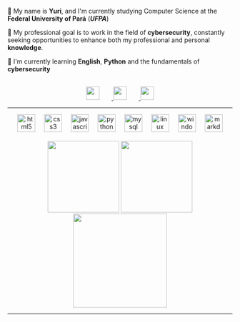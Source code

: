 <div>
  <p align="left">👤 My name is <b>Yuri</b>, and I'm currently studying Computer Science at the <b>Federal University of Pará</b> (<i><b>UFPA</b></i>)</p> 

  <p align="left">🎯 My professional goal is to work in the field of <b>cybersecurity</b>, constantly seeking opportunities to enhance both my professional and personal <b>knowledge</b>.</p>

  <p align="left">📌 I'm currently learning <b>English</b>, <b>Python</b> and the fundamentals of <b>cybersecurity</b></p>
</div>
<br>

  <div align="center"> <!-- social -->
  <a href="https://linkedin.com/in/yuri-delgado/">
      <img src="https://img.shields.io/badge/LinkedIn-%230077B5.svg?logo=linkedin&logoColor=white" style="width: auto; height: 30; margin-right: 27px">
  </a>
  <a href="https://instagram.com/vanel___y">
    <img src="https://img.shields.io/badge/Instagram-%23E4405F.svg?logo=Instagram&logoColor=white" style="width: auto; height: 30; margin-right: 27px">
  </a>
  <a href="https://twitter.com/vanel___y">
    <img src="https://img.shields.io/badge/Twitter-%231DA1F2.svg?logo=Twitter&logoColor=white" style="width: auto; height: 30;">
  </a> 
</div>

---

<div align="center"> <!-- Tecnologias -->
  <img src="https://cdn.jsdelivr.net/gh/devicons/devicon/icons/html5/html5-original.svg" height="40" alt="html5 logo"  />
  <img width="12" />
  <img src="https://cdn.jsdelivr.net/gh/devicons/devicon/icons/css3/css3-original.svg" height="40" alt="css3 logo"  />
  <img width="12" />
  <img src="https://cdn.jsdelivr.net/gh/devicons/devicon/icons/javascript/javascript-original.svg" height="40" alt="javascript logo"  />
  <img width="12" />
  <img src="https://cdn.jsdelivr.net/gh/devicons/devicon/icons/python/python-original.svg" height="40" alt="python logo"  />
  <img width="12" />
  <img src="https://cdn.jsdelivr.net/gh/devicons/devicon/icons/mysql/mysql-original.svg" height="40" alt="mysql logo"  />
  <img width="12" />
  <img src="https://cdn.jsdelivr.net/gh/devicons/devicon/icons/linux/linux-original.svg" height="40" alt="linux logo"  />
  <img width="12" />
  <img src="https://cdn.jsdelivr.net/gh/devicons/devicon/icons/windows8/windows8-original.svg" height="40" alt="windows8 logo"  />
  <img width="12" />
  <img src="https://cdn.jsdelivr.net/gh/devicons/devicon/icons/markdown/markdown-original.svg" height="40" alt="markdown logo"  />
</div>


  <div align="center"> <!-- estatísticas -->
    <br>
    <img src="https://github-readme-stats.vercel.app/api/top-langs/?username=vaneldoga&theme=tokyonight&hide_border=true&include_all_commits=false&count_private=false&layout=compact" height="160">
    <img src="https://github-readme-streak-stats.herokuapp.com?user=vaneldoga&theme=tokyonight&hide_border=true" height="160">
    <img align="center" src="http://github-profile-summary-cards.vercel.app/api/cards/profile-details?username=vaneldoga&theme=tokyonight" height="210" />
    <hr>
  </div>
